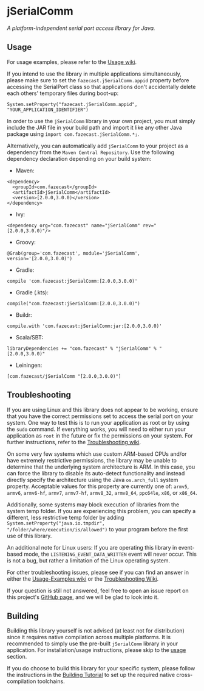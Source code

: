 # jSerialComm

_A platform-independent serial port access library for Java._


## Usage

For usage examples, please refer to the [Usage wiki](https://github.com/Fazecast/jSerialComm/wiki/Usage-Examples).

If you intend to use the library in multiple applications simultaneously, please make sure
to set the ```fazecast.jSerialComm.appid``` property before accessing the SerialPort class
so that applications don't accidentally delete each others' temporary files during boot-up:
```
System.setProperty("fazecast.jSerialComm.appid", "YOUR_APPLICATION_IDENTIFIER")
```

In order to use the ```jSerialComm``` library in your own project, you must simply
include the JAR file in your build path and import it like any other
Java package using ```import com.fazecast.jSerialComm.*;```.

Alternatively, you can automatically add ```jSerialComm``` to your project as a
dependency from the ```Maven Central Repository```. Use the following dependency
declaration depending on your build system:

* Maven:

```
<dependency>
  <groupId>com.fazecast</groupId>
  <artifactId>jSerialComm</artifactId>
  <version>[2.0.0,3.0.0)</version>
</dependency>
```

* Ivy:

```
<dependency org="com.fazecast" name="jSerialComm" rev="[2.0.0,3.0.0)"/>
```

* Groovy:

```
@Grab(group='com.fazecast', module='jSerialComm', version='[2.0.0,3.0.0)')
```

* Gradle:

```
compile 'com.fazecast:jSerialComm:[2.0.0,3.0.0)'
```

* Gradle (.kts):

```
compile("com.fazecast:jSerialComm:[2.0.0,3.0.0)")
```

* Buildr:

```
compile.with 'com.fazecast:jSerialComm:jar:[2.0.0,3.0.0)'
```

* Scala/SBT:

```
libraryDependencies += "com.fazecast" % "jSerialComm" % "[2.0.0,3.0.0)"
```

* Leiningen:

```
[com.fazecast/jSerialComm "[2.0.0,3.0.0)"]
```


## Troubleshooting

If you are using Linux and this library does not appear to be working, ensure
that you have the correct permissions set to access the serial port on your system.
One way to test this is to run your application as root or by using the
```sudo``` command. If everything works, you will need to either run your
application as ```root``` in the future or fix the permissions on your system.
For further instructions, refer to the [Troubleshooting wiki](https://github.com/Fazecast/jSerialComm/wiki/Troubleshooting).

On some very few systems which use custom ARM-based CPUs and/or have extremely
restrictive permissions, the library may be unable to determine that the
underlying system architecture is ARM. In this case, you can force the
library to disable its auto-detect functionality and instead directly specify
the architecture using the Java ```os.arch_full``` system property. Acceptable
values for this property are currently one of: ``armv5``, ``armv6``,
``armv6-hf``, ``armv7``, ``armv7-hf``, ``armv8_32``, ``armv8_64``, ``ppc64le``,
``x86``, or ``x86_64``.

Additionally, some systems may block execution of libraries from the system
temp folder. If you are experiencing this problem, you can specify a different,
less restrictive temp folder by adding
```System.setProperty("java.io.tmpdir", "/folder/where/execution/is/allowed")```
to your program before the first use of this library.

An additional note for Linux users:  If you are operating this library in
event-based mode, the ```LISTENING_EVENT_DATA_WRITTEN``` event will never occur.
This is not a bug, but rather a limitation of the Linux operating system.

For other troubleshooting issues, please see if you can find an answer in either
the [Usage-Examples wiki](https://github.com/Fazecast/jSerialComm/wiki/Usage-Examples)
or the [Troubleshooting Wiki](https://github.com/Fazecast/jSerialComm/wiki/Troubleshooting).

If your question is still not answered, feel free to open an issue report on
this project's [GitHub page](https://github.com/Fazecast/jSerialComm/issues),
and we will be glad to look into it.


## Building

Building this library yourself is not advised (at least not for distribution)
since it requires native compilation across multiple platforms. It is
recommended to simply use the pre-built ```jSerialComm``` library in your
application. For installation/usage instructions, please skip to the [usage](#usage)
section.

If you do choose to build this library for your specific system, please follow
the instructions in the [Building Tutorial](https://github.com/Fazecast/jSerialComm/wiki/Building-Tutorial)
to set up the required native cross-compilation toolchains.
